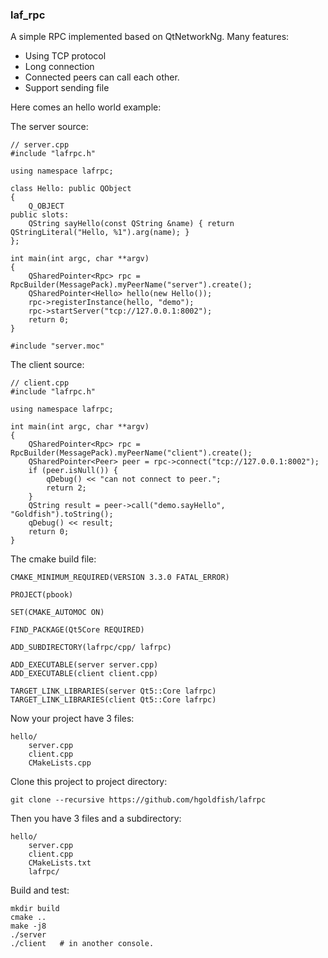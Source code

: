 ### laf_rpc

A simple RPC implemented based on QtNetworkNg. Many features:

* Using TCP protocol
* Long connection
* Connected peers can call each other.
* Support sending file


Here comes an hello world example:

The server source:

    // server.cpp
    #include "lafrpc.h"

    using namespace lafrpc;

    class Hello: public QObject
    {
        Q_OBJECT
    public slots:
        QString sayHello(const QString &name) { return QStringLiteral("Hello, %1").arg(name); }
    };

    int main(int argc, char **argv)
    {
        QSharedPointer<Rpc> rpc = RpcBuilder(MessagePack).myPeerName("server").create();
        QSharedPointer<Hello> hello(new Hello());
        rpc->registerInstance(hello, "demo");
        rpc->startServer("tcp://127.0.0.1:8002");
        return 0;
    }

    #include "server.moc"

The client source:

    // client.cpp
    #include "lafrpc.h"

    using namespace lafrpc;

    int main(int argc, char **argv)
    {
        QSharedPointer<Rpc> rpc = RpcBuilder(MessagePack).myPeerName("client").create();
        QSharedPointer<Peer> peer = rpc->connect("tcp://127.0.0.1:8002");
        if (peer.isNull()) {
            qDebug() << "can not connect to peer.";
            return 2;
        }
        QString result = peer->call("demo.sayHello", "Goldfish").toString();
        qDebug() << result;
        return 0;
    }

The cmake build file:

    CMAKE_MINIMUM_REQUIRED(VERSION 3.3.0 FATAL_ERROR)

    PROJECT(pbook)

    SET(CMAKE_AUTOMOC ON)

    FIND_PACKAGE(Qt5Core REQUIRED)

    ADD_SUBDIRECTORY(lafrpc/cpp/ lafrpc)

    ADD_EXECUTABLE(server server.cpp)
    ADD_EXECUTABLE(client client.cpp)

    TARGET_LINK_LIBRARIES(server Qt5::Core lafrpc)
    TARGET_LINK_LIBRARIES(client Qt5::Core lafrpc)

Now your project have 3 files:

    hello/
        server.cpp
        client.cpp
        CMakeLists.cpp

Clone this project to project directory:

    git clone --recursive https://github.com/hgoldfish/lafrpc

Then you have 3 files and a subdirectory:

    hello/
        server.cpp
        client.cpp
        CMakeLists.txt
        lafrpc/

Build and test:

    mkdir build
    cmake ..
    make -j8
    ./server
    ./client   # in another console.
